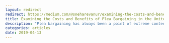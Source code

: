 ```yaml
---
layout: redirect
redirect: https://medium.com/@sneharevanur/examining-the-costs-and-benefits-of-plea-bargaining-in-the-united-states-b744545e3f36
title: Examining the Costs and Benefits of Plea Bargaining in the United States
description: "Plea bargaining has always been a point of extreme contention — should we consider it an unconstitutional miscarriage of justice that capitalizes upon the vulnerability of innocent defendants within the system, or an economically efficient means of resolving criminal cases and curbing prison populations?"
categories: articles
date: 2019-04-13
---
```


